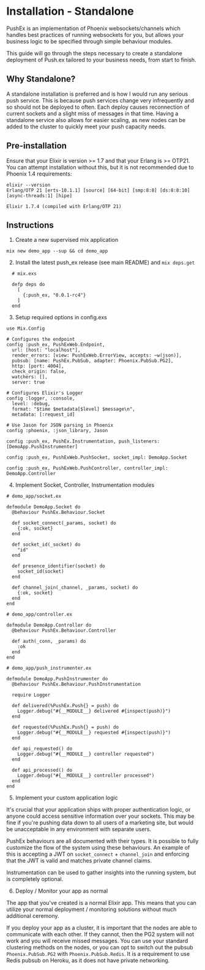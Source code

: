 # Installation - Standalone

PushEx is an implementation of Phoenix websockets/channels which handles best practices of running websockets for you, but allows your business logic to be specified through simple behaviour modules.

This guide will go through the steps necessary to create a standalone deployment of Push.ex tailored to your business needs, from start to finish.

## Why Standalone?

A standalone installation is preferred and is how I would run any serious push service. This is because push services change very infrequently and so should not be deployed to often. Each deploy causes reconnection of current sockets and a slight miss of messages in that time. Having a standalone service also allows for easier scaling, as new nodes can be added to the cluster to quickly meet your push capacity needs.

## Pre-installation

Ensure that your Elixir is version >= 1.7 and that your Erlang is >= OTP21. You can attempt installation without this, but it is not recommended due to Phoenix 1.4 requirements:

```
elixir --version
Erlang/OTP 21 [erts-10.1.1] [source] [64-bit] [smp:8:8] [ds:8:8:10] [async-threads:1] [hipe]

Elixir 1.7.4 (compiled with Erlang/OTP 21)
```

## Instructions

1. Create a new supervised mix application

```
mix new demo_app --sup && cd demo_app
```

2. Install the latest push_ex release (see main README) and `mix deps.get`

```
  # mix.exs

  defp deps do
    [
      {:push_ex, "0.0.1-rc4"}
    ]
  end
```

3. Setup required options in config.exs

```
use Mix.Config

# Configures the endpoint
config :push_ex, PushExWeb.Endpoint,
  url: [host: "localhost"],
  render_errors: [view: PushExWeb.ErrorView, accepts: ~w(json)],
  pubsub: [name: PushEx.PubSub, adapter: Phoenix.PubSub.PG2],
  http: [port: 4004],
  check_origin: false,
  watchers: [],
  server: true

# Configures Elixir's Logger
config :logger, :console,
  level: :debug,
  format: "$time $metadata[$level] $message\n",
  metadata: [:request_id]

# Use Jason for JSON parsing in Phoenix
config :phoenix, :json_library, Jason

config :push_ex, PushEx.Instrumentation, push_listeners: [DemoApp.PushInstrumenter]

config :push_ex, PushExWeb.PushSocket, socket_impl: DemoApp.Socket

config :push_ex, PushExWeb.PushController, controller_impl: DemoApp.Controller
```

4. Implement Socket, Controller, Instrumentation modules

```
# demo_app/socket.ex

defmodule DemoApp.Socket do
  @behaviour PushEx.Behaviour.Socket

  def socket_connect(_params, socket) do
    {:ok, socket}
  end

  def socket_id(_socket) do
    "id"
  end

  def presence_identifier(socket) do
    socket_id(socket)
  end

  def channel_join(_channel, _params, socket) do
    {:ok, socket}
  end
end
```

```
# demo_app/controller.ex

defmodule DemoApp.Controller do
  @behaviour PushEx.Behaviour.Controller

  def auth(_conn, _params) do
    :ok
  end
end
```

```
# demo_app/push_instrumenter.ex

defmodule DemoApp.PushInstrumenter do
  @behaviour PushEx.Behaviour.PushInstrumentation

  require Logger

  def delivered(%PushEx.Push{} = push) do
    Logger.debug("#{__MODULE__} delivered #{inspect(push)}")
  end

  def requested(%PushEx.Push{} = push) do
    Logger.debug("#{__MODULE__} requested #{inspect(push)}")
  end

  def api_requested() do
    Logger.debug("#{__MODULE__} controller requested")
  end

  def api_processed() do
    Logger.debug("#{__MODULE__} controller processed")
  end
end
```

5. Implement your custom application logic

It's crucial that your application ships with proper authentication logic, or anyone could access sensitive information over your sockets. This may be fine if you're pushing data down to all users of a marketing site, but would be unacceptable in any environment with separate users.

PushEx behaviours are all documented with their types. It is possible to fully customize the flow of the system using these behaviours. An example of this is accepting a JWT on `socket_connect` + `channel_join` and enforcing that the JWT is valid and matches private channel claims.

Instrumentation can be used to gather insights into the running system, but is completely optional.

6. Deploy / Monitor your app as normal

The app that you've created is a normal Elixir app. This means that you can utilize your normal deployment / monitoring solutions without much additional ceremony.

If you deploy your app as a cluster, it is important that the nodes are able to communicate with each other. If they cannot, then the PG2 system will not work and you will receive missed messages. You can use your standard clustering methods on the nodes, or you can opt to switch out the pubsub `Phoenix.PubSub.PG2` with  `Phoenix.PubSub.Redis`. It is a requirement to use Redis pubsub on Heroku, as it does not have private networking.
